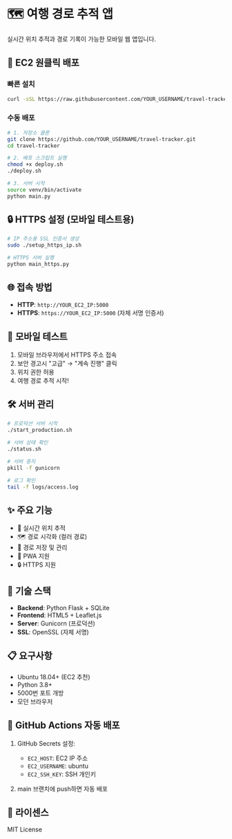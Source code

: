 # 🗺️ 여행 경로 추적 앱

실시간 위치 추적과 경로 기록이 가능한 모바일 웹 앱입니다.

## 🚀 EC2 원클릭 배포

### 빠른 설치
```bash
curl -sSL https://raw.githubusercontent.com/YOUR_USERNAME/travel-tracker/main/install.sh | bash
```

### 수동 배포
```bash
# 1. 저장소 클론
git clone https://github.com/YOUR_USERNAME/travel-tracker.git
cd travel-tracker

# 2. 배포 스크립트 실행
chmod +x deploy.sh
./deploy.sh

# 3. 서버 시작
source venv/bin/activate
python main.py
```

## 🔒 HTTPS 설정 (모바일 테스트용)

```bash
# IP 주소용 SSL 인증서 생성
sudo ./setup_https_ip.sh

# HTTPS 서버 실행
python main_https.py
```

## 🌐 접속 방법

- **HTTP**: `http://YOUR_EC2_IP:5000`
- **HTTPS**: `https://YOUR_EC2_IP:5000` (자체 서명 인증서)

## 📱 모바일 테스트

1. 모바일 브라우저에서 HTTPS 주소 접속
2. 보안 경고시 "고급" → "계속 진행" 클릭
3. 위치 권한 허용
4. 여행 경로 추적 시작!

## 🛠️ 서버 관리

```bash
# 프로덕션 서버 시작
./start_production.sh

# 서버 상태 확인
./status.sh

# 서버 중지
pkill -f gunicorn

# 로그 확인
tail -f logs/access.log
```

## ✨ 주요 기능

- 📍 실시간 위치 추적
- 🗺️ 경로 시각화 (컬러 경로)
- 💾 경로 저장 및 관리
- 📱 PWA 지원
- 🔒 HTTPS 지원

## 🔧 기술 스택

- **Backend**: Python Flask + SQLite
- **Frontend**: HTML5 + Leaflet.js
- **Server**: Gunicorn (프로덕션)
- **SSL**: OpenSSL (자체 서명)

## 📋 요구사항

- Ubuntu 18.04+ (EC2 추천)
- Python 3.8+
- 5000번 포트 개방
- 모던 브라우저

## 🤝 GitHub Actions 자동 배포

1. GitHub Secrets 설정:
   - `EC2_HOST`: EC2 IP 주소
   - `EC2_USERNAME`: ubuntu
   - `EC2_SSH_KEY`: SSH 개인키

2. main 브랜치에 push하면 자동 배포

## 📄 라이센스

MIT License
